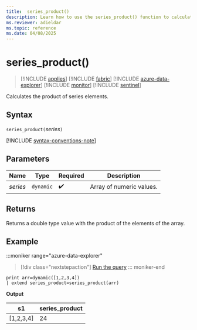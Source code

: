 ```yaml
---
title:  series_product()
description: Learn how to use the series_product() function to calculate the product of series elements.
ms.reviewer: adieldar
ms.topic: reference
ms.date: 04/08/2025
---
```

# series_product()

> [!INCLUDE [applies](../includes/applies-to-version/applies.md)] [!INCLUDE [fabric](../includes/applies-to-version/fabric.md)] [!INCLUDE [azure-data-explorer](../includes/applies-to-version/azure-data-explorer.md)] [!INCLUDE [monitor](../includes/applies-to-version/monitor.md)] [!INCLUDE [sentinel](../includes/applies-to-version/sentinel.md)]

Calculates the product of series elements.

## Syntax

`series_product(`*series*`)`

[!INCLUDE [syntax-conventions-note](../includes/syntax-conventions-note.md)]

## Parameters

| Name | Type | Required | Description |
|--|--|--|--|
| *series* | `dynamic` |  :heavy_check_mark: | Array of numeric values. |

## Returns

Returns a double type value with the product of the elements of the array.

## Example

:::moniker range="azure-data-explorer"
> [!div class="nextstepaction"]
> <a href="https://dataexplorer.azure.com/clusters/help/databases/Samples?query=H4sIAAAAAAAAAysoyswrUUgsKrJNqcxLzM1M1og21DHSMdYxidVU4KpRSK0oSc1LUShOLcpMLY4vKMpPKU0usUXlagC1awIA6jpTLkkAAAA=" target="_blank">Run the query</a>
::: moniker-end

```kusto
print arr=dynamic([1,2,3,4]) 
| extend series_product=series_product(arr)
```

**Output**

|s1|series_product|
|---|---|
|[1,2,3,4]|24|
